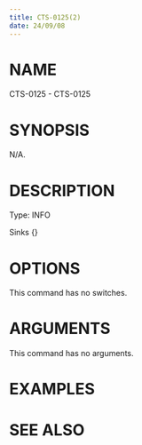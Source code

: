 ```yaml
---
title: CTS-0125(2)
date: 24/09/08
---
```


# NAME

CTS-0125 - CTS-0125

# SYNOPSIS

N/A.

# DESCRIPTION

Type: INFO

Sinks {}

# OPTIONS

This command has no switches.

# ARGUMENTS

This command has no arguments.

# EXAMPLES

# SEE ALSO
